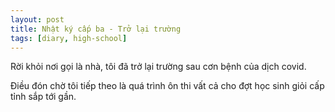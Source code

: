 ```yaml
---
layout: post
title: Nhật ký cấp ba - Trở lại trường
tags: [diary, high-school] 
---
```


Rời khỏi nơi gọi là nhà, tôi đã trở lại trường sau cơn bệnh của dịch covid.

Điều đón chờ tôi tiếp theo là quá trình ôn thi vất cả cho đợt học sinh giỏi cấp tỉnh sắp tới gần.